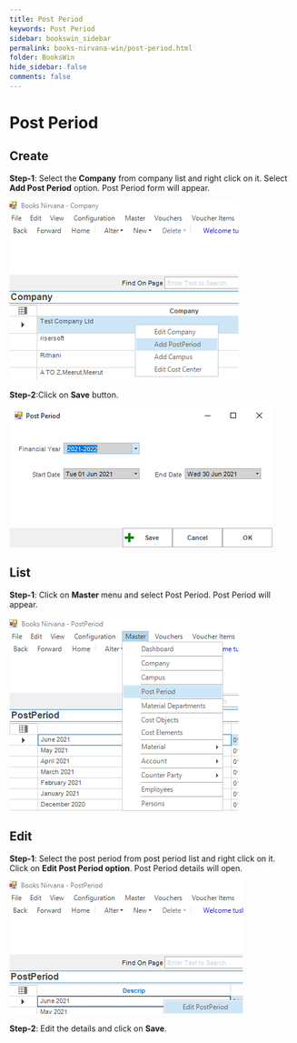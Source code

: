 ```yaml
---
title: Post Period
keywords: Post Period
sidebar: bookswin_sidebar
permalink: books-nirvana-win/post-period.html
folder: BooksWin
hide_sidebar: false
comments: false
---
```


# Post Period

## Create


**Step-1**: Select the **Company** from company list and right click on it. Select **Add Post Period** option. Post Period form will appear.

![](/images/PostPeriodCreateSelectMenu.png)

**Step-2**:Click on **Save** button.

![](/images/PostPeriodCreateSelectForm.png)


## List

**Step-1**: Click on **Master** menu and select Post Period. Post Period will appear.

![](/images/PostPeriodList.png)

## Edit

**Step-1**: Select the post period from post period list and right click on it. Click on **Edit Post Period option**. Post Period details will open.

![](/images/PostPeriodEdit.png)

**Step-2**: Edit the details and click on **Save**.